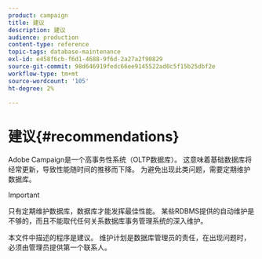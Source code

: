 ```yaml
---
product: campaign
title: 建议
description: 建议
audience: production
content-type: reference
topic-tags: database-maintenance
exl-id: e458f6cb-f6d1-4688-9f6d-2a27a2f90829
source-git-commit: 98d646919fedc66ee9145522ad0c5f15b25dbf2e
workflow-type: tm+mt
source-wordcount: '105'
ht-degree: 2%

---
```


# 建议{#recommendations}

Adobe Campaign是一个高事务性系统（OLTP数据库）。 这意味着基础数据库将经常更新，导致性能随时间的推移而下降。 为避免出现此类问题，需要定期维护数据库。

>[!IMPORTANT]
>
>只有定期维护数据库，数据库才能发挥最佳性能。 某些RDBMS提供的自动维护是不够的，而且不能取代任何关系数据库事务管理系统的深入维护。
>  
>本文件中描述的程序是建议。 维护计划是数据库管理员的责任，在出现问题时，必须由管理员提供第一个联系人。
